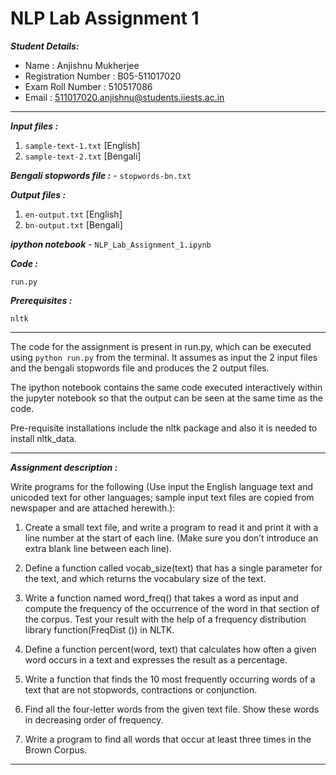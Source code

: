 # NLP Lab Assignment 1

***Student Details:***

- Name : Anjishnu Mukherjee
- Registration Number : B05-511017020
- Exam Roll Number : 510517086
- Email : 511017020.anjishnu@students.iiests.ac.in

---

***Input files :***

1. ```sample-text-1.txt``` [English]
2. ```sample-text-2.txt``` [Bengali]

***Bengali stopwords file :*** - ```stopwords-bn.txt```

***Output files :***

1. ```en-output.txt``` [English]
2. ```bn-output.txt``` [Bengali]

***ipython notebook*** - ```NLP_Lab_Assignment_1.ipynb```

***Code :***

```run.py```

***Prerequisites :***

```nltk```

---

The code for the assignment is present in run.py, which can be executed using
```python run.py``` from the terminal. It assumes as input the 2 input files and
the bengali stopwords file and produces the 2 output files.

The ipython notebook contains the same code executed interactively within the
jupyter notebook so that the output can be seen at the same time as the code.

Pre-requisite installations include the nltk package and also it is needed to
install nltk_data.

---

***Assignment description :***

Write programs for the following (Use input the English language text and unicoded text for other languages; sample input text files are copied from newspaper and are attached herewith.):

1. Create a small text file, and write a program to read it and print it with a line number at the start of each line. (Make sure you don’t introduce an extra blank line between each line).

2. Define a function called vocab_size(text) that has a single parameter for the text, and which returns the vocabulary size of the text.

3. Write a function named word_freq() that takes a word as input and compute the frequency of the occurrence of the word in that section of the corpus. Test your result with the help of a frequency distribution library function(FreqDist ()) in NLTK.

4. Define a function percent(word, text) that calculates how often a given word occurs in a text and expresses the result as a percentage.

5. Write a function that finds the 10 most frequently occurring words of a text that are not stopwords, contractions or conjunction.

6. Find all the four-letter words from the given text file. Show these words in decreasing order of frequency.

7. Write a program to find all words that occur at least three times in the
   Brown Corpus.

---
